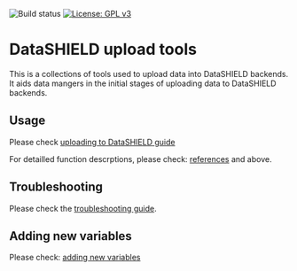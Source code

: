 ![Build status](https://travis-ci.org/lifecycle-project/ds-upload.svg?branch=master) [![License: GPL v3](https://img.shields.io/badge/License-GPLv3-blue.svg)](https://www.gnu.org/licenses/gpl-3.0)

# DataSHIELD upload tools
This is a collections of tools used to upload data into DataSHIELD backends. It aids data mangers in the initial stages of uploading data to DataSHIELD backends.

## Usage
Please check [uploading to DataSHIELD guide](https://lifecycle-project.github.io/ds-upload/articles/DSUpload.html)

For detailled function descrptions, please check: [references](https://lifecycle-project.github.io/ds-upload/reference/index.html) and  above.

## Troubleshooting
Please check the [troubleshooting guide](https://github.com/lifecycle-project/ds-upload/blob/master/TROUBLESHOOTING.md).

## Adding new variables
Please check: [adding new variables](https://github.com/lifecycle-project/ds-dictionaries/blob/master/README.md)

